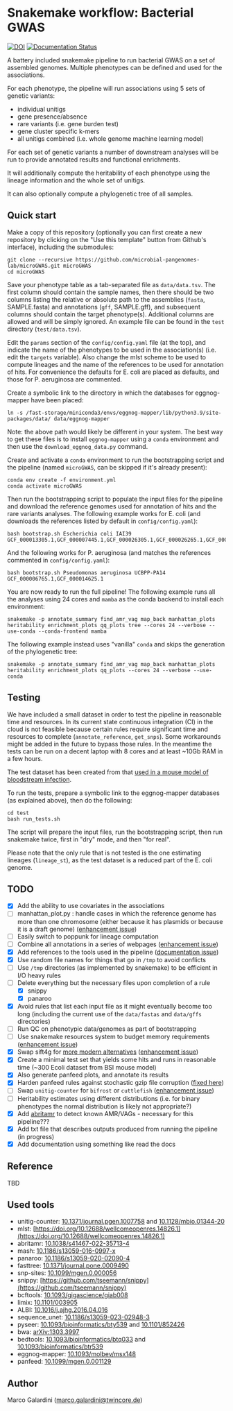 # Snakemake workflow: Bacterial GWAS

[![DOI](https://zenodo.org/badge/DOI/10.5281/zenodo.12685497.svg)](https://doi.org/10.5281/zenodo.12685497)
[![Documentation Status](https://readthedocs.org/projects/microgwas/badge/?version=latest)](https://microgwas.readthedocs.io/en/latest/?badge=latest)

A battery included snakemake pipeline to run bacterial GWAS on a set of assembled genomes.
Multiple phenotypes can be defined and used for the associations.

For each phenotype, the pipeline will run associations using 5 sets of genetic variants:

* individual unitigs
* gene presence/absence
* rare variants (i.e. gene burden test)
* gene cluster specific k-mers
* all unitigs combined (i.e. whole genome machine learning model)

For each set of genetic variants a number of downstream analyses will be run to provide
annotated results and functional enrichments.

It will additionally compute the heritability of each phenotype using
the lineage information and the whole set of unitigs.

It can also optionally compute a phylogenetic tree of all samples.

## Quick start

Make a copy of this repository (optionally you can first create a new repository by clicking on the "Use this template" button
from Github's interface), including the submodules:

    git clone --recursive https://github.com/microbial-pangenomes-lab/microGWAS.git microGWAS
    cd microGWAS

Save your phenotype table as a tab-separated file as `data/data.tsv`.
The first column should contain the sample names, then there should be two columns
listing the relative or absolute path to the assemblies (`fasta`, SAMPLE.fasta) and annotations (`gff`, SAMPLE.gff),
and subsequent columns should
contain the target phenotype(s). Additional columns are allowed and will be simply ignored.
An example file can be found in the `test` directory (`test/data.tsv`).

Edit the `params` section of the `config/config.yaml` file (at the top), and indicate the name
of the phenotypes to be used in the association(s) (i.e. edit the `targets` variable).
Also change the mlst scheme to be used to compute lineages and the name of the references to be used
for annotation of hits. For convenience the defaults for E. coli are placed as defaults, and those
for P. aeruginosa are commented.

Create a symbolic link to the directory in which the databases for eggnog-mapper have been placed:

    ln -s /fast-storage/miniconda3/envs/eggnog-mapper/lib/python3.9/site-packages/data/ data/eggnog-mapper

Note: the above path would likely be different in your system. The best way to get these files is to install
`eggnog-mapper` using a `conda` environment and then use the `download_eggnog_data.py` command.

Create and activate a `conda` environment to run the bootstrapping script and the pipeline (named `microGWAS`, can be skipped if it's already present):

    conda env create -f environment.yml
    conda activate microGWAS

Then run the bootstrapping script to populate the input files for the pipeline and download the reference genomes
used for annotation of hits and the rare variants analyses. The following example works for E. coli (and downloads the references listed by default in `config/config.yaml`):

    bash bootstrap.sh Escherichia coli IAI39 GCF_000013305.1,GCF_000007445.1,GCF_000026305.1,GCF_000026265.1,GCF_000026345.1,GCF_000005845.2,GCF_000026325.1,GCF_000013265.1 

And the following works for P. aeruginosa (and matches the references commented in `config/config.yaml`):

    bash bootstrap.sh Pseudomonas aeruginosa UCBPP-PA14 GCF_000006765.1,GCF_000014625.1 

You are now ready to run the full pipeline! The following example runs all the analyses using 24 cores and `mamba` as the conda backend
to install each environment:

    snakemake -p annotate_summary find_amr_vag map_back manhattan_plots heritability enrichment_plots qq_plots tree --cores 24 --verbose --use-conda --conda-frontend mamba
    
The following example instead uses "vanilla" `conda` and skips the generation of the phylogenetic tree:

    snakemake -p annotate_summary find_amr_vag map_back manhattan_plots heritability enrichment_plots qq_plots --cores 24 --verbose --use-conda


## Testing

We have included a small dataset in order to test the pipeline in reasonable time
and resources. In its current state continuous integration (CI) in the cloud is not feasible
because certain rules require significant time and resources to complete (`annotate_reference`,
`get_snps`). Some workarounds might be added in the future to bypass those rules. In the meantime the
tests can be run on a decent laptop with 8 cores and at least ~10Gb RAM in a few hours.

The test dataset has been created from that [used in a mouse model of bloodstream infection]().

To run the tests, prepare a symbolic link to the eggnog-mapper
databases (as explained above), then do the following:

    cd test
    bash run_tests.sh

The script will prepare the input files, run the bootstrapping script, then run snakemake twice,
first in "dry" mode, and then "for real".

Please note that the only rule that is not tested is the one estimating lineages (`lineage_st`), as the
test dataset is a reduced part of the E. coli genome.

## TODO

- [x] Add the ability to use covariates in the associations
- [ ] manhattan_plot.py : handle cases in which the reference genome has more than one chromosome (either because it has plasmids or because it is a draft genome) ([enhancement issue](https://github.com/microbial-pangenomes-lab/microGWAS/issues/8))
- [ ] Easily switch to poppunk for lineage computation
- [ ] Combine all annotations in a series of webpages ([enhancement issue](https://github.com/microbial-pangenomes-lab/microGWAS/issues/6))
- [x] Add references to the tools used in the pipeline ([documentation issue](https://github.com/microbial-pangenomes-lab/microGWAS/issues/7))
- [x] Use random file names for things that go in `/tmp` to avoid conflicts
- [ ] Use `/tmp` directories (as implemented by snakemake) to be efficient in I/O heavy rules
- [ ] Delete everything but the necessary files upon completion of a rule
    - [x] snippy
    - [x] panaroo
- [x] Avoid rules that list each input file as it might eventually become too long (including the current use of the `data/fastas` and `data/gffs` directories)
- [ ] Run QC on phenotypic data/genomes as part of bootstrapping
- [ ] Use snakemake resources system to budget memory requirements ([enhancement issue](https://github.com/microbial-pangenomes-lab/microGWAS/issues/9))
- [x] Swap sift4g for [more modern alternatives](https://genomebiology.biomedcentral.com/articles/10.1186/s13059-023-02948-3) ([enhancement issue](https://github.com/microbial-pangenomes-lab/microGWAS/issues/10))
- [x] Create a minimal test set that yields some hits and runs in reasonable time (~300 Ecoli dataset from BSI mouse model)
- [x] Also generate panfeed plots, and annotate its results
- [x] Harden panfeed rules against stochastic gzip file corruption ([fixed here](https://github.com/microbial-pangenomes-lab/microGWAS/pull/1))
- [ ] Swap `unitig-counter` for `bifrost` or `cuttlefish` ([enhancement issue](https://github.com/microbial-pangenomes-lab/microGWAS/issues/11))
- [ ] Heritability estimates using different distributions (i.e. for binary phenotypes the normal distribution is likely not appropriate?)
- [x] Add [abritamr](https://github.com/MDU-PHL/abritamr) to detect known AMR/VAGs - necessary for this pipeline???
- [x] Add txt file that describes outputs produced from running the pipeline (in progress)
- [X] Add documentation using something like read the docs

## Reference

TBD

## Used tools

- unitig-counter: [10.1371/journal.pgen.1007758](10.1371/journal.pgen.1007758) and [10.1128/mbio.01344-20](10.1128/mbio.01344-20)
- mlst: [https://doi.org/10.12688/wellcomeopenres.14826.1](https://doi.org/10.12688/wellcomeopenres.14826.1)
- abritamr: [10.1038/s41467-022-35713-4](10.1038/s41467-022-35713-4)
- mash: [10.1186/s13059-016-0997-x](10.1186/s13059-016-0997-x)
- panaroo: [10.1186/s13059-020-02090-4](10.1186/s13059-020-02090-4)
- fasttree: [10.1371/journal.pone.0009490](10.1371/journal.pone.0009490)
- snp-sites: [10.1099/mgen.0.000056](10.1099/mgen.0.000056)
- snippy: [https://github.com/tseemann/snippy](https://github.com/tseemann/snippy)
- bcftools: [10.1093/gigascience/giab008](10.1093/gigascience/giab008)
- limix: [10.1101/003905](10.1101/003905)
- ALBI: [10.1016/j.ajhg.2016.04.016](10.1016/j.ajhg.2016.04.016)
- sequence_unet: [10.1186/s13059-023-02948-3](10.1186/s13059-023-02948-3)
- pyseer: [10.1093/bioinformatics/bty539](10.1093/bioinformatics/bty539) and [10.1101/852426](10.1101/852426)
- bwa: [arXiv:1303.3997](https://arxiv.org/abs/1303.3997)
- bedtools: [10.1093/bioinformatics/btq033](10.1093/bioinformatics/btq033) and [10.1093/bioinformatics/btr539](10.1093/bioinformatics/btr539)
- eggnog-mapper: [10.1093/molbev/msx148](10.1093/molbev/msx148)
- panfeed: [10.1099/mgen.0.001129](10.1099/mgen.0.001129)

## Author

Marco Galardini (marco.galardini@twincore.de)
